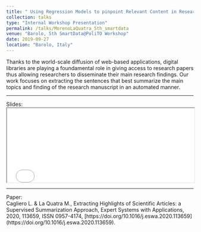 ```yaml
---
title: " Using Regression Models to pinpoint Relevant Content in Research Papers"
collection: talks
type: "Internal Workshop Presentation"
permalink: /talks/MorenoLaQuatra_5th_smartdata
venue: "Barolo, 5th SmartData@PoliTO Workshop"
date: 2019-09-27
location: "Barolo, Italy"
---
```


Thanks to the world-scale diffusion of web-based applications, digital libraries are playing a foundamental role in giving access to research papers thus allowing researchers to disseminate their main research findings. Our work focuses on extracting the sentences that best summarize the main topics and finding of the research manuscript in an automated manner.


<hr>
Slides:
<br>
<iframe src="/files/automatic_highlights.pdf#toolbar=0" width="100%" height="200px"></iframe>
<hr>
Paper:
<br>
Cagliero L. & La Quatra M., Extracting Highlights of Scientific Articles: a Supervised Summarization Approach, Expert Systems with Applications, 2020, 113659, ISSN 0957-4174, [https://doi.org/10.1016/j.eswa.2020.113659](https://doi.org/10.1016/j.eswa.2020.113659).
